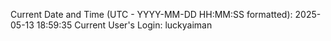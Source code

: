 Current Date and Time (UTC - YYYY-MM-DD HH:MM:SS formatted): 2025-05-13 18:59:35
Current User's Login: luckyaiman

